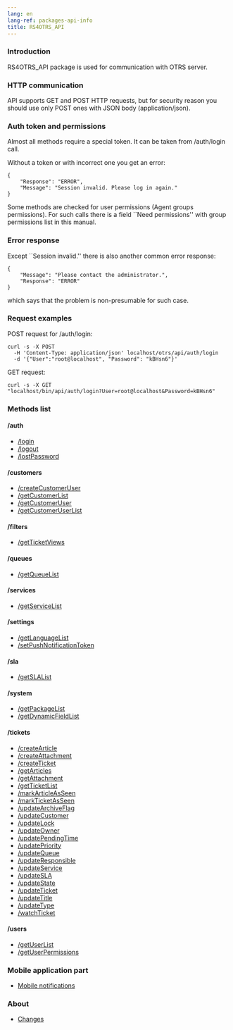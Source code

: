 ```yaml
---
lang: en
lang-ref: packages-api-info
title: RS4OTRS_API
---
```


### Introduction

RS4OTRS_API package is used for communication with OTRS server.

### HTTP communication

API supports GET and POST HTTP requests, but for security reason you
should use only POST ones with JSON body (application/json).

### Auth token and permissions

Almost all methods require a special token. It can be taken
from /auth/login call.

Without a token or with incorrect one you get an error:

```
{
    "Response": "ERROR",
    "Message": "Session invalid. Please log in again."
}
```

Some methods are checked for user permissions (Agent groups permissions). For
such calls there is a field ``Need permissions'' with group permissions list in
this manual.

### Error response

Except ``Session invalid.'' there is also another common error response:

```
{
    "Message": "Please contact the administrator.",
    "Response": "ERROR"
}
```

which says that the problem is non-presumable for such case.

### Request examples

POST request for /auth/login:

```
curl -s -X POST
  -H 'Content-Type: application/json' localhost/otrs/api/auth/login
  -d '{"User":"root@localhost", "Password": "kBHsn6"}'
```

GET request:

```
curl -s -X GET
"localhost/bin/api/auth/login?User=root@localhost&Password=kBHsn6"
```

### Methods list

#### /auth

- [/login](/en/packages/api/methods/auth/login)
- [/logout](/en/packages/api/methods/auth/logout)
- [/lostPassword](/en/packages/api/methods/auth/lostPassword)

#### /customers

- [/createCustomerUser](/en/packages/api/methods/customers/createCustomerUser)
- [/getCustomerList](/en/packages/api/methods/customers/getCustomerList)
- [/getCustomerUser](/en/packages/api/methods/customers/getCustomerUser)
- [/getCustomerUserList](/en/packages/api/methods/customers/getCustomerUserList)

#### /filters

- [/getTicketViews](/en/packages/api/methods/filters/getTicketViews)

#### /queues

- [/getQueueList](/en/packages/api/methods/queues/getQueueList)

#### /services

- [/getServiceList](/en/packages/api/methods/services/getServiceList)

#### /settings

- [/getLanguageList](/en/packages/api/methods/settings/getLanguageList)
- [/setPushNotificationToken](/en/packages/api/methods/settings/setPushNotificationToken)

#### /sla

- [/getSLAList](/en/packages/api/methods/sla/getSLAList)

#### /system

- [/getPackageList](/en/packages/api/methods/system/getPackageList)
- [/getDynamicFieldList](/en/packages/api/methods/system/getDynamicFieldList)

#### /tickets

- [/createArticle](/en/packages/api/methods/tickets/createArticle)
- [/createAttachment](/en/packages/api/methods/tickets/createAttachment)
- [/createTicket](/en/packages/api/methods/tickets/createTicket)
- [/getArticles](/en/packages/api/methods/tickets/getArticles)
- [/getAttachment](/en/packages/api/methods/tickets/getAttachment)
- [/getTicketList](/en/packages/api/methods/tickets/getTicketList)
- [/markArticleAsSeen](/en/packages/api/methods/tickets/markArticleAsSeen)
- [/markTicketAsSeen](/en/packages/api/methods/tickets/markTicketAsSeen)
- [/updateArchiveFlag](/en/packages/api/methods/tickets/updateArchiveFlag)
- [/updateCustomer](/en/packages/api/methods/tickets/updateCustomer)
- [/updateLock](/en/packages/api/methods/tickets/updateLock)
- [/updateOwner](/en/packages/api/methods/tickets/updateOwner)
- [/updatePendingTime](/en/packages/api/methods/tickets/updatePendingTime)
- [/updatePriority](/en/packages/api/methods/tickets/updatePriority)
- [/updateQueue](/en/packages/api/methods/tickets/updateQueue)
- [/updateResponsible](/en/packages/api/methods/tickets/updateResponsible)
- [/updateService](/en/packages/api/methods/tickets/updateService)
- [/updateSLA](/en/packages/api/methods/tickets/updateSLA)
- [/updateState](/en/packages/api/methods/tickets/updateState)
- [/updateTicket](/en/packages/api/methods/tickets/updateTicket)
- [/updateTitle](/en/packages/api/methods/tickets/updateTitle)
- [/updateType](/en/packages/api/methods/tickets/updateType)
- [/watchTicket](/en/packages/api/methods/tickets/watchTicket)

#### /users

- [/getUserList](/en/packages/api/methods/users/getUserList)
- [/getUserPermissions](/en/packages/api/methods/users/getUserPermissions)

### Mobile application part

- [Mobile notifications](/en/packages/api/mobile)

### About

- [Changes](/en/packages/api/changes)
